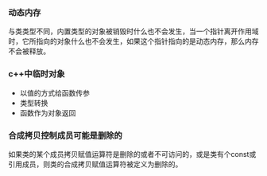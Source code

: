 ### 动态内存
与类类型不同，内置类型的对象被销毁时什么也不会发生，当一个指针离开作用域时，它所指向的对象什么也不会发生，如果这个指针指向的是动态内存，那么内存不会被释放。

### c++中临时对象
* 以值的方式给函数传参
* 类型转换
* 函数作为对象返回

### 合成拷贝控制成员可能是删除的
如果类的某个成员拷贝赋值运算符是删除的或者不可访问的，或是类有个const或引用成员，则类的合成拷贝赋值运算符被定义为删除的。

